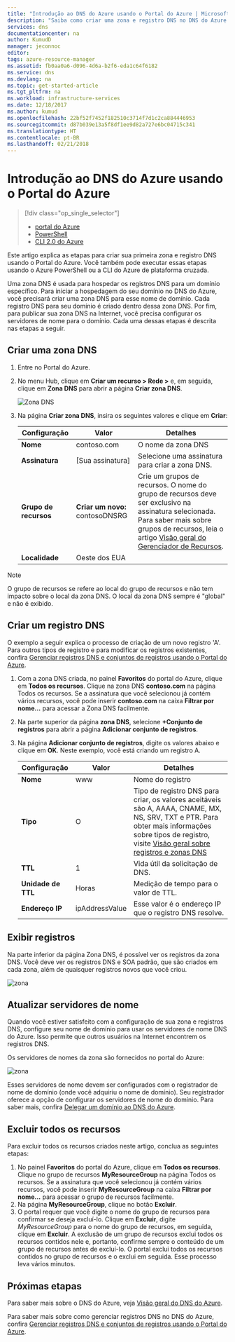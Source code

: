 ```yaml
---
title: "Introdução ao DNS do Azure usando o Portal do Azure | Microsoft Docs"
description: "Saiba como criar uma zona e registro DNS no DNS do Azure. Este é uma guia passo a passo para criar e gerenciar sua primeira zona e registro DNS usando o Portal do Azure."
services: dns
documentationcenter: na
author: KumudD
manager: jeconnoc
editor: 
tags: azure-resource-manager
ms.assetid: fb0aa0a6-d096-4d6a-b2f6-eda1c64f6182
ms.service: dns
ms.devlang: na
ms.topic: get-started-article
ms.tgt_pltfrm: na
ms.workload: infrastructure-services
ms.date: 12/18/2017
ms.author: kumud
ms.openlocfilehash: 22bf52f7452f182510c3714f7d1c2ca884446953
ms.sourcegitcommit: d87b039e13a5f8df1ee9d82a727e6bc04715c341
ms.translationtype: HT
ms.contentlocale: pt-BR
ms.lasthandoff: 02/21/2018
---
```

# <a name="get-started-with-azure-dns-using-the-azure-portal"></a>Introdução ao DNS do Azure usando o Portal do Azure

> [!div class="op_single_selector"]
> * [portal do Azure](dns-getstarted-portal.md)
> * [PowerShell](dns-getstarted-powershell.md)
> * [CLI 2.0 do Azure](dns-getstarted-cli.md)

Este artigo explica as etapas para criar sua primeira zona e registro DNS usando o Portal do Azure. Você também pode executar essas etapas usando o Azure PowerShell ou a CLI do Azure de plataforma cruzada.

Uma zona DNS é usada para hospedar os registros DNS para um domínio específico. Para iniciar a hospedagem do seu domínio no DNS do Azure, você precisará criar uma zona DNS para esse nome de domínio. Cada registro DNS para seu domínio é criado dentro dessa zona DNS. Por fim, para publicar sua zona DNS na Internet, você precisa configurar os servidores de nome para o domínio. Cada uma dessas etapas é descrita nas etapas a seguir.

## <a name="create-a-dns-zone"></a>Criar uma zona DNS

1. Entre no Portal do Azure.
2. No menu Hub, clique em **Criar um recurso > Rede >** e, em seguida, clique em **Zona DNS** para abrir a página **Criar zona DNS**.

    ![Zona DNS](./media/dns-getstarted-portal/openzone650.png)

4. Na página **Criar zona DNS**, insira os seguintes valores e clique em **Criar**:


   | **Configuração** | **Valor** | **Detalhes** |
   |---|---|---|
   |**Nome**|contoso.com|O nome da zona DNS|
   |**Assinatura**|[Sua assinatura]|Selecione uma assinatura para criar a zona DNS.|
   |**Grupo de recursos**|**Criar um novo:** contosoDNSRG|Crie um grupos de recursos. O nome do grupo de recursos deve ser exclusivo na assinatura selecionada. Para saber mais sobre grupos de recursos, leia o artigo [Visão geral do Gerenciador de Recursos](../azure-resource-manager/resource-group-overview.md?toc=%2fazure%2fdns%2ftoc.json#resource-groups).|
   |**Localidade**|Oeste dos EUA||

> [!NOTE]
> O grupo de recursos se refere ao local do grupo de recursos e não tem impacto sobre o local da zona DNS. O local da zona DNS sempre é "global" e não é exibido.

## <a name="create-a-dns-record"></a>Criar um registro DNS

O exemplo a seguir explica o processo de criação de um novo registro 'A'. Para outros tipos de registro e para modificar os registros existentes, confira [Gerenciar registros DNS e conjuntos de registros usando o Portal do Azure](dns-operations-recordsets-portal.md). 

1. Com a zona DNS criada, no painel **Favoritos** do portal do Azure, clique em **Todos os recursos**. Clique na zona DNS **contoso.com** na página Todos os recursos. Se a assinatura que você selecionou já contém vários recursos, você pode inserir **contoso.com** na caixa **Filtrar por nome...** para acessar a Zona DNS facilmente.

1. Na parte superior da página **zona DNS**, selecione **+Conjunto de registros** para abrir a página **Adicionar conjunto de registros**.

1. Na página **Adicionar conjunto de registros**, digite os valores abaixo e clique em **OK**. Neste exemplo, você está criando um registro A.

   |**Configuração** | **Valor** | **Detalhes** |
   |---|---|---|
   |**Nome**|www|Nome do registro|
   |**Tipo**|O | Tipo de registro DNS para criar, os valores aceitáveis são A, AAAA, CNAME, MX, NS, SRV, TXT e PTR.  Para obter mais informações sobre tipos de registro, visite [Visão geral sobre registros e zonas DNS](dns-zones-records.md)|
   |**TTL**|1|Vida útil da solicitação de DNS.|
   |**Unidade de TTL**|Horas|Medição de tempo para o valor de TTL.|
   |**Endereço IP**|ipAddressValue| Esse valor é o endereço IP que o registro DNS resolve.|

## <a name="view-records"></a>Exibir registros

Na parte inferior da página Zona DNS, é possível ver os registros da zona DNS. Você deve ver os registros DNS e SOA padrão, que são criados em cada zona, além de quaisquer registros novos que você criou.

![zona](./media/dns-getstarted-portal/viewzone500.png)


## <a name="update-name-servers"></a>Atualizar servidores de nome

Quando você estiver satisfeito com a configuração de sua zona e registros DNS, configure seu nome de domínio para usar os servidores de nome DNS do Azure. Isso permite que outros usuários na Internet encontrem os registros DNS.

Os servidores de nomes da zona são fornecidos no portal do Azure:

![zona](./media/dns-getstarted-portal/viewzonens500.png)

Esses servidores de nome devem ser configurados com o registrador de nome de domínio (onde você adquiriu o nome de domínio). Seu registrador oferece a opção de configurar os servidores de nome do domínio. Para saber mais, confira [Delegar um domínio ao DNS do Azure](dns-domain-delegation.md).

## <a name="delete-all-resources"></a>Excluir todos os recursos

Para excluir todos os recursos criados neste artigo, conclua as seguintes etapas:

1. No painel **Favoritos** do portal do Azure, clique em **Todos os recursos**. Clique no grupo de recursos **MyResourceGroup** na página Todos os recursos. Se a assinatura que você selecionou já contém vários recursos, você pode inserir **MyResourceGroup** na caixa **Filtrar por nome...** para acessar o grupo de recursos facilmente.
1. Na página **MyResourceGroup**, clique no botão **Excluir**.
1. O portal requer que você digite o nome do grupo de recursos para confirmar se deseja excluí-lo. Clique em **Excluir**, digite *MyResourceGroup* para o nome do grupo de recursos, em seguida, clique em **Excluir**. A exclusão de um grupo de recursos exclui todos os recursos contidos nele e, portanto, confirme sempre o conteúdo de um grupo de recursos antes de excluí-lo. O portal exclui todos os recursos contidos no grupo de recursos e o exclui em seguida. Esse processo leva vários minutos.


## <a name="next-steps"></a>Próximas etapas

Para saber mais sobre o DNS do Azure, veja [Visão geral do DNS do Azure](dns-overview.md).

Para saber mais sobre como gerenciar registros DNS no DNS do Azure, confira [Gerenciar registros DNS e conjuntos de registros usando o Portal do Azure](dns-operations-recordsets-portal.md).

